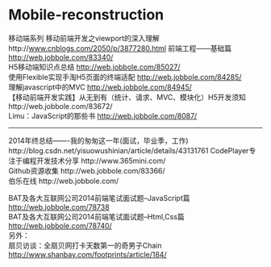 # Mobile-reconstruction
移动端系列
移动前端开发之viewport的深入理解http://www.cnblogs.com/2050/p/3877280.html
前端工程——基础篇 http://web.jobbole.com/83340/<br/>
H5移动端知识点总结 http://web.jobbole.com/85027/<br/>
使用Flexible实现手淘H5页面的终端适配 http://web.jobbole.com/84285/<br/>
理解javascript中的MVC http://web.jobbole.com/84945/<br/>
【移动前端开发实践】从无到有（统计、请求、MVC、模块化）H5开发须知http://web.jobbole.com/83672/<br/>
Limu：JavaScript的那些书 http://web.jobbole.com/8087/<br/>
<hr/>
2014年终总结——-我的匆匆这一年(面试，毕业季，工作)  http://blog.csdn.net/yisuowushinian/article/details/43131761
CodePlayer专注于编程开发技术分享   http://www.365mini.com/<br/>
Github资源收集 http://web.jobbole.com/83366/<br/>
伯乐在线 http://web.jobbole.com/<br/>

BAT及各大互联网公司2014前端笔试面试题–JavaScript篇 http://web.jobbole.com/78738 <br/>
BAT及各大互联网公司2014前端笔试面试题–Html,Css篇 http://web.jobbole.com/78740/ <br/>
另外：<br/>
扇贝访谈：全扇贝网打卡天数第一的奇男子Chain  http://www.shanbay.com/footprints/article/184/<br/>